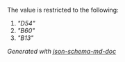 The value is restricted to the following: 

 1. _"D54"_
 2. _"B60"_
 3. _"B13"_

_Generated with [json-schema-md-doc](https://brianwendt.github.io/json-schema-md-doc/)_